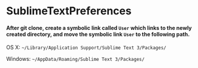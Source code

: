 # SublimeTextPreferences
#### After git clone, create a symbolic link called `User` which links to the newly created directory, and move the symbolic link `User` to the following path.

OS X: `~/Library/Application Support/Sublime Text 3/Packages/`

Windows: `~/AppData/Roaming/Sublime Text 3/Packages/`
